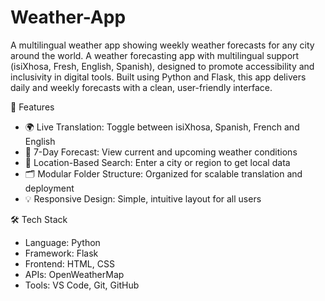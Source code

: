 # Weather-App
A multilingual weather app showing weekly weather forecasts for any city around the world.
A weather forecasting app with multilingual support (isiXhosa, Fresh, English, Spanish), designed to promote accessibility and inclusivity in digital tools. Built using Python and Flask, this app delivers daily and weekly forecasts with a clean, user-friendly interface.

📌 Features
- 🌍 Live Translation: Toggle between isiXhosa, Spanish, French and English
- 📅 7-Day Forecast: View current and upcoming weather conditions
- 🧭 Location-Based Search: Enter a city or region to get local data
- 🗂️ Modular Folder Structure: Organized for scalable translation and deployment
- 💡 Responsive Design: Simple, intuitive layout for all users

🛠️ Tech Stack
- Language: Python
- Framework: Flask
- Frontend: HTML, CSS
- APIs: OpenWeatherMap
- Tools: VS Code, Git, GitHub
